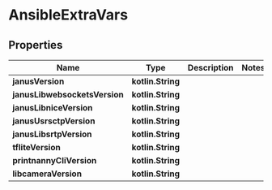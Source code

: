 
# AnsibleExtraVars

## Properties
Name | Type | Description | Notes
------------ | ------------- | ------------- | -------------
**janusVersion** | **kotlin.String** |  | 
**janusLibwebsocketsVersion** | **kotlin.String** |  | 
**janusLibniceVersion** | **kotlin.String** |  | 
**janusUsrsctpVersion** | **kotlin.String** |  | 
**janusLibsrtpVersion** | **kotlin.String** |  | 
**tfliteVersion** | **kotlin.String** |  | 
**printnannyCliVersion** | **kotlin.String** |  | 
**libcameraVersion** | **kotlin.String** |  | 



